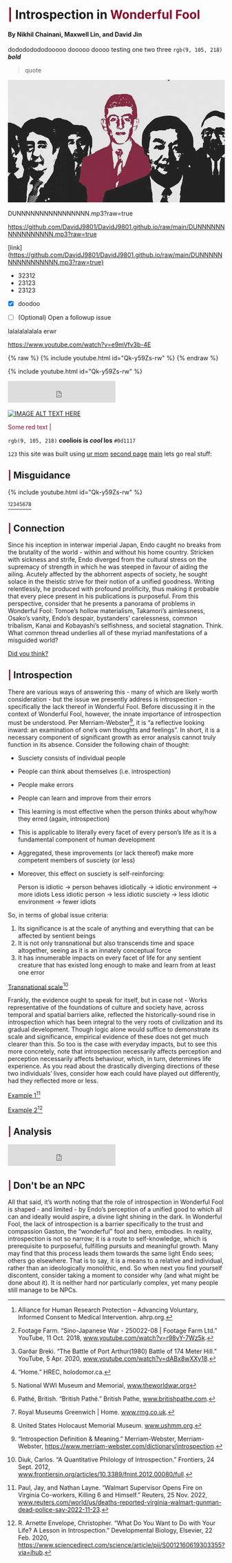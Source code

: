 # <span style="color: #880D2C">|</span> Introspection in <span style="color: #880D2C"> Wonderful Fool </span>

#### By Nikhil Chainani, Maxwell Lin, and David Jin
dodododododooooo dooooo doooo 
testing one two three
`rgb(9, 105, 218)`
***bold***
> quote




![This is an image](wonderfool.jpg)




DUNNNNNNNNNNNNNNNN.mp3?raw=true

https://github.com/DavidJ9801/DavidJ9801.github.io/raw/main/DUNNNNNNNNNNNNNNNN.mp3?raw=true

[link](https://github.com/DavidJ9801/DavidJ9801.github.io/raw/main/DUNNNNNNNNNNNNNNNN.mp3?raw=true}





- 32312
- 23123
- 23123
- [x] doodoo

- [ ] \(Optional) Open a followup issue



lalalalalalala
erwr



https://www.youtube.com/watch?v=e9mVfv3b-4E

{% raw %} {% include youtube.html id="Qk-y59Zs-rw" %}
{% endraw %}

{% include youtube.html id="Qk-y59Zs-rw" %}

<iframe width="250" height="50" src="https://www.youtube.com/embed/aQQO0w9aMhs" title="YouTube video player" frameborder="0" allow="accelerometer; autoplay; clipboard-write; encrypted-media; gyroscope; picture-in-picture" allowfullscreen></iframe>


[![IMAGE ALT TEXT HERE](https://img.youtube.com/vi/e9mVfv3b-4E/0.jpg)](https://www.youtube.com/watch?v=e9mVfv3b-4E)


<span style="color: #880D2C"> Some red text </span>
<span style="color: #880D2C">|</span>


`rgb(9, 105, 218)`
**cooliois is _cool_ los**
`#0d1117`

`123`
this site was built using [ur mom](https://google.com)
[second page](second)
[main](README.md)
lets go real stuff:

## <span style="color: #880D2C">|</span> Misguidance
{% include youtube.html id="Qk-y59Zs-rw" %}

[^1][^3][^4][^5][^7][^8][^11][^12]

## <span style="color: #880D2C">|</span> Connection
Since his inception in interwar imperial Japan, Endo caught no breaks from the brutality of the world - within and without his home country. Stricken with sickness and strife, Endo diverged from the cultural stress on the supremacy of strength in which he was steeped in favour of aiding the ailing. Acutely affected by the abhorrent aspects of society, he sought solace in the theistic strive for their notion of a unified goodness. Writing relentlessly, he produced with profound prolificity, thus making it probable that every piece present in his publications is purposeful. From this perspective, consider that he presents a panorama of problems in Wonderful Fool: Tomoe’s hollow materialism, Takamori’s aimlessness, Osako’s vanity, Endo’s despair, bystanders’ carelessness, common tribalism, Kanai and Kobayashi’s selfishness, and societal stagnation. Think. What common thread underlies all of these myriad manifestations of a misguided world?

[Did you think?](https://docs.google.com/forms/d/124yHCaDCUNAc0mDrndyVyfnh9AyiXDk5wqTz-rl0gcw)

## <span style="color: #880D2C">|</span> Introspection
There are various ways of answering this - many of which are likely worth consideration - but the issue we presently address is introspection - specifically the lack thereof in Wonderful Fool.
Before discussing it in the context of Wonderful Fool, however, the innate importance of introspection must be understood. Per Merriam-Webster[^6], it is “a reflective looking inward: an examination of one’s own thoughts and feelings”. In short, it is a necessary component of significant growth as error analysis cannot truly function in its absence. Consider the following chain of thought:
- Susciety consists of individual people
- People can think about themselves (i.e. introspection)
- People make errors
- People can learn and improve from their errors
- This learning is most effective when the person thinks about why/how they erred (again, introspection)
- This is applicable to literally every facet of every person’s life as it is a fundamental component of human development
- Aggregated, these improvements (or lack thereof) make more competent members of susciety (or less)
- Moreover, this effect on susciety is self-reinforcing:
 
    Person is idiotic -> person behaves idiotically -> idiotic environment -> more idiots
    Less idiotic person -> less idiotic susciety -> less idiotic environment -> fewer idiots
    
So, in terms of global issue criteria:
1. Its significance is at the scale of anything and everything that can be affected by sentient beings
2. It is not only transnational but also transcends time and space altogether, seeing as it is an innately conceptual force
3. It has innumerable impacts on every facet of life for any sentient creature that has existed long enough to make and learn from at least one error

[Transnational scale](https://www.frontiersin.org/articles/10.3389/fnint.2012.00080/full)[^2]

Frankly, the evidence ought to speak for itself, but in case not - 
Works representative of the foundations of culture and society have, across temporal and spatial barriers alike, reflected the historically-sound rise in introspection which has been integral to the very roots of civilization and its gradual development. Though logic alone would suffice to demonstrate its scale and significance, empirical evidence of these does not get much clearer than this. So too is the case with everyday impacts, but to see this more concretely, note that introspection necessarily affects perception and perception necessarily affects behaviour, which, in turn, determines life experience. As you read about the drastically diverging directions of these two individuals’ lives, consider how each could have played out differently, had they reflected more or less.

[Example 1](https://www.reuters.com/world/us/deaths-reported-virginia-walmart-gunman-dead-police-say-2022-11-23/)[^9]

[Example 2](https://www.sciencedirect.com/science/article/pii/S0012160619303355?via%3Dihub)[^10]

## <span style="color: #880D2C">|</span> Analysis
<iframe width="250" height="50" src="https://www.youtube.com/embed/aQQO0w9aMhs" title="YouTube video player" frameborder="0" allow="accelerometer; autoplay; clipboard-write; encrypted-media; gyroscope; picture-in-picture" allowfullscreen></iframe>

## <span style="color: #880D2C">|</span> Don't be an NPC
All that said, it’s worth noting that the role of introspection in Wonderful Fool is shaped - and limited - by Endo’s perception of a unified good to which all can and ideally would aspire, a divine light shining in the dark. In Wonderful Fool, the lack of introspection is a barrier specifically to the trust and compassion Gaston, the “wonderful” fool and hero, embodies. In reality, introspection is not so narrow; it is a route to self-knowledge, which is prerequisite to purposeful, fulfilling pursuits and meaningful growth. Many may find that this process leads them towards the same light Endo sees; others go elsewhere. That is to say, it is a means to a relative and individual, rather than an ideologically monolithic, end. So when next you find yourself discontent, consider taking a moment to consider why (and what might be done about it). It is neither hard nor particularly complex, yet many people still manage to be NPCs.


[^1]: Alliance for Human Research Protection – Advancing Voluntary, Informed Consent to Medical Intervention. ahrp.org.
[^2]: Diuk, Carlos. “A Quantitative Philology of Introspection.” Frontiers, 24 Sept. 2012, www.frontiersin.org/articles/10.3389/fnint.2012.00080/full.
[^3]: Footage Farm. “Sino-Japanese War - 250022-08 | Footage Farm Ltd.” YouTube, 11 Oct. 2018, www.youtube.com/watch?v=r98vY-7Wz5k.
[^4]: Garðar Breki. “The Battle of Port Arthur(1980) Battle of 174 Meter Hill.” YouTube, 5 Apr. 2020, www.youtube.com/watch?v=dABx8wXXy18.
[^5]: “Home.” HREC, holodomor.ca.
[^6]: “Introspection Definition & Meaning.” Merriam-Webster, Merriam-Webster, https://www.merriam-webster.com/dictionary/introspection. 
[^7]: National WWI Museum and Memorial, www.theworldwar.org
[^8]: Pathé, British. “British Pathé.” British Pathe, www.britishpathe.com.
[^9]: Paul, Jay, and Nathan Layne. “Walmart Supervisor Opens Fire on Virginia Co-workers, Killing 6 and Himself.” Reuters, 25 Nov. 2022, www.reuters.com/world/us/deaths-reported-virginia-walmart-gunman-dead-police-say-2022-11-23.
[^10]: R. Arnette Envelope, Christopher. “What Do You Want to Do with Your Life? A Lesson in Introspection.” Developmental Biology, Elsevier, 22 Feb. 2020, https://www.sciencedirect.com/science/article/pii/S0012160619303355?via=ihub. 
[^11]: Royal Museums Greenwich | Home. www.rmg.co.uk.
[^12]: United States Holocaust Memorial Museum. www.ushmm.org.
